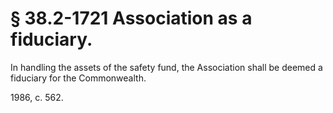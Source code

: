 # § 38.2-1721 Association as a fiduciary.

<p>In handling the assets of the safety fund, the Association shall be deemed a fiduciary for the Commonwealth.</p><p>1986, c. 562.</p>